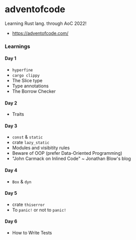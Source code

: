 # adventofcode

Learning Rust lang. through AoC 2022!
* https://adventofcode.com/

### Learnings

#### Day 1
- `hyperfine`
- `cargo clippy`
- The Slice type
- Type annotations
- The Borrow Checker

#### Day 2
- Traits

#### Day 3
- `const` & `static`
- crate `lazy_static`
- Modules and visibitity rules
- Beware of OOP (prefer Data-Oriented Programming)
- "John Carmack on Inlined Code" ~ Jonathan Blow's blog

#### Day 4
- `Box` & `dyn`

#### Day 5
- crate `thiserror`
- To `panic!` or not to `panic!`

#### Day 6
- How to Write Tests